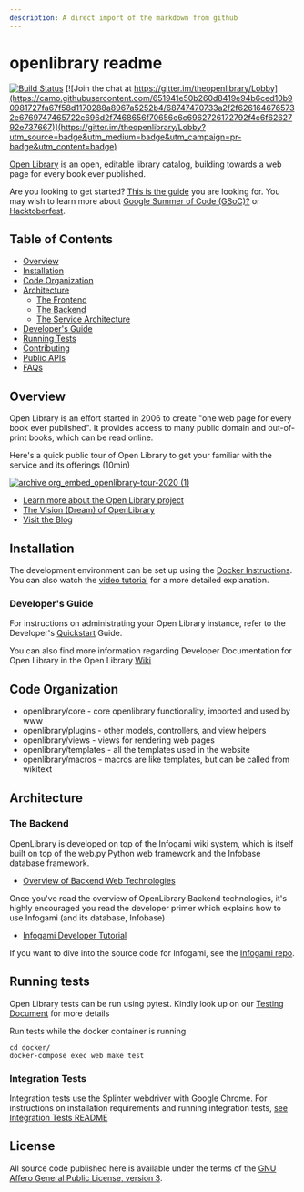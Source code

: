 ```yaml
---
description: A direct import of the markdown from github
---
```


# openlibrary readme

[![Build Status](https://camo.githubusercontent.com/035a6b3ae1de4fc8af5b239d3900ba2caaf3500073123275b85331652704d204/68747470733a2f2f7472617669732d63692e6f72672f696e7465726e6574617263686976652f6f70656e6c6962726172792e7376673f6272616e63683d6d6173746572)](https://travis-ci.org/internetarchive/openlibrary) [![Join the chat at https://gitter.im/theopenlibrary/Lobby](https://camo.githubusercontent.com/651941e50b260d8419e94b6ced10b90981727fa67f58d1170288a8967a5252b4/68747470733a2f2f6261646765732e6769747465722e696d2f7468656f70656e6c6962726172792f4c6f6262792e737667)](https://gitter.im/theopenlibrary/Lobby?utm_source=badge&utm_medium=badge&utm_campaign=pr-badge&utm_content=badge)

[Open Library](https://openlibrary.org/) is an open, editable library catalog, building towards a web page for every book ever published.

Are you looking to get started? [This is the guide](https://github.com/internetarchive/openlibrary/blob/master/CONTRIBUTING.md) you are looking for. You may wish to learn more about [Google Summer of Code \(GSoC\)?](https://github.com/internetarchive/openlibrary/wiki/Google-Summer-of-Code) or [Hacktoberfest](https://github.com/internetarchive/openlibrary/wiki/Hacktoberfest).

## Table of Contents

* [Overview]()
* [Installation]()
* [Code Organization]()
* [Architecture]()
  * [The Frontend](https://github.com/internetarchive/openlibrary/wiki/Frontend-Guide)
  * [The Backend]()
  * [The Service Architecture](https://github.com/internetarchive/openlibrary/wiki/Production-Service-Architecture)
* [Developer's Guide]()
* [Running Tests]()
* [Contributing](https://github.com/internetarchive/openlibrary/blob/master/CONTRIBUTING.md)
* [Public APIs](https://openlibrary.org/developers/api)
* [FAQs](https://openlibrary.org/help/faq)

## Overview

Open Library is an effort started in 2006 to create "one web page for every book ever published". It provides access to many public domain and out-of-print books, which can be read online.

Here's a quick public tour of Open Library to get your familiar with the service and its offerings \(10min\)

[![archive org\_embed\_openlibrary-tour-2020 \(1\)](https://user-images.githubusercontent.com/978325/91348906-55940d00-e799-11ea-83b9-17cd4d99642b.png)](https://archive.org/embed/openlibrary-tour-2020/openlibrary.ogv)

* [Learn more about the Open Library project](https://openlibrary.org/about)
* [The Vision \(Dream\) of OpenLibrary](https://openlibrary.org/about/vision)
* [Visit the Blog](http://blog.openlibrary.org/)

## Installation

The development environment can be set up using the [Docker Instructions](https://github.com/internetarchive/openlibrary/blob/master/docker/README.md). You can also watch the [video tutorial](https://archive.org/embed/openlibrary-developer-docs/openlibrary-docker-set-up.mp4) for a more detailed explanation.

### Developer's Guide

For instructions on administrating your Open Library instance, refer to the Developer's [Quickstart](https://github.com/internetarchive/openlibrary/wiki/Getting-Started) Guide.

You can also find more information regarding Developer Documentation for Open Library in the Open Library [Wiki](https://github.com/internetarchive/openlibrary/wiki/)

## Code Organization

* openlibrary/core - core openlibrary functionality, imported and used by www
* openlibrary/plugins - other models, controllers, and view helpers
* openlibrary/views - views for rendering web pages
* openlibrary/templates - all the templates used in the website
* openlibrary/macros - macros are like templates, but can be called from wikitext

## Architecture

### The Backend

OpenLibrary is developed on top of the Infogami wiki system, which is itself built on top of the web.py Python web framework and the Infobase database framework.

* [Overview of Backend Web Technologies](https://openlibrary.org/about/tech)

Once you've read the overview of OpenLibrary Backend technologies, it's highly encouraged you read the developer primer which explains how to use Infogami \(and its database, Infobase\)

* [Infogami Developer Tutorial](https://openlibrary.org/dev/docs/infogami)

If you want to dive into the source code for Infogami, see the [Infogami repo](https://github.com/internetarchive/infogami).

## Running tests

Open Library tests can be run using pytest. Kindly look up on our [Testing Document](https://github.com/internetarchive/openlibrary/wiki/Testing) for more details

Run tests while the docker container is running

```text
cd docker/
docker-compose exec web make test
```

### Integration Tests

Integration tests use the Splinter webdriver with Google Chrome. For instructions on installation requirements and running integration tests, [see Integration Tests README](https://github.com/internetarchive/openlibrary/blob/master/tests/integration/README.md)

## License

All source code published here is available under the terms of the [GNU Affero General Public License, version 3](https://www.gnu.org/licenses/agpl-3.0.html).

